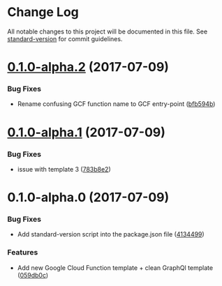# Change Log

All notable changes to this project will be documented in this file. See [standard-version](https://github.com/conventional-changelog/standard-version) for commit guidelines.

<a name="0.1.0-alpha.2"></a>
# [0.1.0-alpha.2](https://github.com/neapers/neap-cli/compare/v0.1.0-alpha.1...v0.1.0-alpha.2) (2017-07-09)


### Bug Fixes

* Rename confusing GCF function name to GCF entry-point ([bfb594b](https://github.com/neapers/neap-cli/commit/bfb594b))



<a name="0.1.0-alpha.1"></a>
# [0.1.0-alpha.1](https://github.com/neapers/neap-cli/compare/v0.1.0-alpha.0...v0.1.0-alpha.1) (2017-07-09)


### Bug Fixes

* issue with template 3 ([783b8e2](https://github.com/neapers/neap-cli/commit/783b8e2))



<a name="0.1.0-alpha.0"></a>
# 0.1.0-alpha.0 (2017-07-09)


### Bug Fixes

* Add standard-version script into the package.json file ([4134499](https://github.com/neapers/neap-cli/commit/4134499))


### Features

* Add new Google Cloud Function template + clean GraphQl template ([059db0c](https://github.com/neapers/neap-cli/commit/059db0c))

